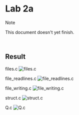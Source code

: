 # Lab 2a

> [!NOTE]
> This document doesn't yet finish.

```c

```

```sh

```

## Result

files.c
![files.c]("files.c")

file_readlines.c
![file_readlines.c]("file_readlines.c")

file_writing.c
![file_writing.c]("file_writing.c")

struct.c
![struct.c]("struct.c")

Q.c
![Q.c]("Q.c")
